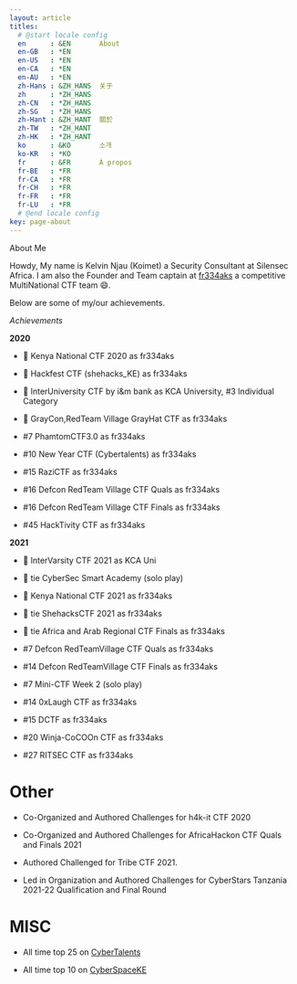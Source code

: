 ```yaml
---
layout: article
titles:
  # @start locale config
  en      : &EN       About
  en-GB   : *EN
  en-US   : *EN
  en-CA   : *EN
  en-AU   : *EN
  zh-Hans : &ZH_HANS  关于
  zh      : *ZH_HANS
  zh-CN   : *ZH_HANS
  zh-SG   : *ZH_HANS
  zh-Hant : &ZH_HANT  關於
  zh-TW   : *ZH_HANT
  zh-HK   : *ZH_HANT
  ko      : &KO       소개
  ko-KR   : *KO
  fr      : &FR       À propos
  fr-BE   : *FR
  fr-CA   : *FR
  fr-CH   : *FR
  fr-FR   : *FR
  fr-LU   : *FR
  # @end locale config
key: page-about
---
```

About Me

Howdy, 
My name is Kelvin Njau (Koimet) a Security Consultant at Silensec Africa.
I am also the Founder and Team captain at [fr334aks](https://twitter.com/fr334aks) a competitive MultiNational CTF team 😄. 

Below are some of my/our achievements.

*Achievements*

<b>2020</b>

- 🥇 Kenya National CTF 2020 as fr334aks

- 🥇 Hackfest CTF (shehacks_KE) as fr334aks

- 🥇 InterUniversity CTF by i&m bank as KCA University, #3 Individual Category 

- 🥉 GrayCon,RedTeam Village GrayHat CTF as fr334aks

- #7 PhamtomCTF3.0 as fr334aks

- #10 New Year CTF (Cybertalents) as fr334aks

- #15 RaziCTF as fr334aks

- #16 Defcon RedTeam Village CTF Quals as fr334aks

- #16 Defcon RedTeam Village CTF Finals as fr334aks

- #45 HackTivity CTF as fr334aks

<b>2021</b>

- 🥇 InterVarsity CTF 2021 as KCA Uni

- 🥇 tie CyberSec Smart Academy (solo play)
 
- 🥇 Kenya National CTF 2021 as fr334aks

- 🥇 tie ShehacksCTF 2021 as fr334aks 

- 🥉 tie Africa and Arab Regional CTF Finals as fr334aks

- #7 Defcon RedTeamVillage CTF Quals as fr334aks

- #14 Defcon RedTeamVillage CTF Finals as fr334aks

- #7 Mini-CTF Week 2 (solo play)

- #14 0xLaugh CTF as fr334aks

- #15 DCTF as fr334aks

- #20 Winja-CoCOOn CTF as fr334aks

- #27 RITSEC CTF as fr334aks

# Other 

- Co-Organized and Authored Challenges for h4k-it CTF 2020

- Co-Organized and Authored Challenges for AfricaHackon CTF Quals and Finals 2021

- Authored Challenged for Tribe CTF 2021.

- Led in Organization and Authored Challenges for CyberStars Tanzania 2021-22 Qualification and Final Round

# MISC 

- All time top 25 on [CyberTalents](https://cybertalents.com/members/_k0imet/profile)

- All time top 10 on [CyberSpaceKE](https://ctf.cyberspace.co.ke)
